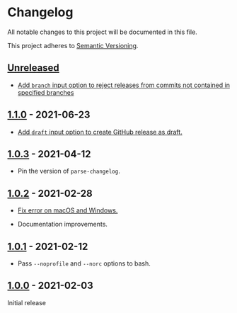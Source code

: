 # Changelog

All notable changes to this project will be documented in this file.

This project adheres to [Semantic Versioning](https://semver.org).

<!--
Note: In this file, do not use the hard wrap in the middle of a sentence for compatibility with GitHub comment style markdown rendering.
-->

## [Unreleased]

- [Add `branch` input option to reject releases from commits not contained in specified branches](https://github.com/taiki-e/create-gh-release-action/pull/7)

## [1.1.0] - 2021-06-23

- [Add `draft` input option to create GitHub release as draft.](https://github.com/taiki-e/create-gh-release-action/pull/4)

## [1.0.3] - 2021-04-12

- Pin the version of `parse-changelog`.

## [1.0.2] - 2021-02-28

- [Fix error on macOS and Windows.](https://github.com/taiki-e/create-gh-release-action/pull/2)

- Documentation improvements.

## [1.0.1] - 2021-02-12

- Pass `--noprofile` and `--norc` options to bash.

## [1.0.0] - 2021-02-03

Initial release

[Unreleased]: https://github.com/taiki-e/create-gh-release-action/compare/v1.1.0...HEAD
[1.1.0]: https://github.com/taiki-e/create-gh-release-action/compare/v1.0.3...v1.1.0
[1.0.3]: https://github.com/taiki-e/create-gh-release-action/compare/v1.0.2...v1.0.3
[1.0.2]: https://github.com/taiki-e/create-gh-release-action/compare/v1.0.1...v1.0.2
[1.0.1]: https://github.com/taiki-e/create-gh-release-action/compare/v1.0.0...v1.0.1
[1.0.0]: https://github.com/taiki-e/create-gh-release-action/releases/tag/v1.0.0
